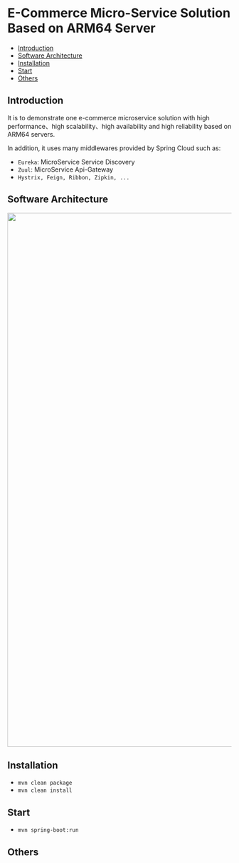 # E-Commerce Micro-Service Solution Based on ARM64 Server 

* [Introduction](#1)
* [Software Architecture ](#2)
* [Installation](#3)
* [Start](#4)
* [Others](#5)

## <a name="1">Introduction</a>

It is to demonstrate one e-commerce microservice solution with high performance、high scalability、high availability and high reliability based on ARM64 servers. 

In addition, it uses many middlewares provided by Spring Cloud such as:
  * `Eureka`: MicroService Service Discovery
  * `Zuul`: MicroService Api-Gateway
  * `Hystrix, Feign, Ribbon, Zipkin, ...`

## <a name="2">Software Architecture</a>

<center><a href="docs/estuary_e_commerce_micro_service_software_architecture.png"><img src="https://github.com/open-estuary/packages/blob/master/solutions/e-commerce-springcloud-microservices/docs/estuary_e_commerce_micro_service_software_architecture.png" border=0 width=1200></a></center>

## <a name="3">Installation</a>
* `mvn clean package`
* `mvn clean install`

## <a name="4">Start</a>
* `mvn spring-boot:run`

## <a name="5">Others</a>


